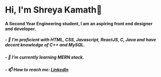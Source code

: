 # Hi, I'm Shreya Kamath👋

####    A Second Year Engineering student, I am an aspiring front end designer and developer.
    
#####   - 🔭 I’m proficient with HTML, CSS, Javascript, ReactJS, C, Java and have decent knowledge of C++ and MySQL.
#####   - 🌱 I’m currently learning MERN stack.
#####   - 📫 How to reach me: [LinkedIn](https://www.linkedin.com/in/shreya-kamath-a67595239/)

      
    
 

<!--
**ShreyaKamath09/ShreyaKamath09** is a ✨ _special_ ✨ repository because its `README.md` (this file) appears on your GitHub profile.

Here are some ideas to get you started:

- 🔭 I’m currently working on ...
- 🌱 I’m currently learning ...
- 👯 I’m looking to collaborate on ...
- 🤔 I’m looking for help with ...
- 💬 Ask me about ...
- 📫 How to reach me: ...
- 😄 Pronouns: ...
- ⚡ Fun fact: ...
-->
